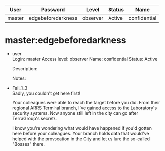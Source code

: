 | User         | Password                          | Level    | Status     | Name          |  
|--------------|-----------------------------------|----------|------------|---------------|  
| master       | edgebeforedarkness                | observer | Active     | confidential  |  

# master:edgebeforedarkness
* user<br>
  Login: master
  Access level: observer
  Name: confidential
  Status: Active

  Description:

  Notes:

* Fail_1_3 <br>
  Sadly, you couldn't get here first!

  Your colleagues were able to reach the target before you did. 
  From their regional ARRS Terminal branch, I've gained access to the Laboratory's security systems.
  Now anyone still left in the city can go after TerraGroup's secrets. 
  
  I know you're wondering what would have happened 
  if you'd gotten here before your colleagues. 
  Your branch holds data that would've helped 
  with the provocation in the City and let us lure the so-called "Bosses" there.
